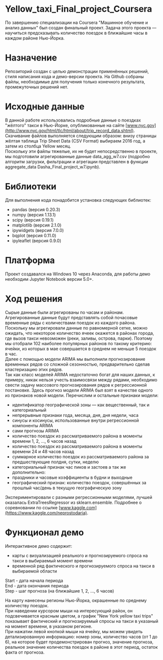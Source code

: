 # Yellow_taxi_Final_project_Coursera
  По завершению специализации на Coursera "Машинное обучение и анализ данных" был создан финальный проект. Задача этого проекта — научиться предсказывать количество поездок в ближайшие часы в каждом районе Нью-Йорка. 
# Назначение
  Репозиторий создан с целью демонстрации применённых решений, стиля написания кода и демо-версии проекта. На Github собраны файлы, необходимые для получения только конечного результата, промежуточных решений нет.
# Исходные данные
  В данной работе использовались подробные данные о поездках "жёлтого" такси в Нью-Йорке, опубликованные на сайте [www.nyc.gov](http://www.nyc.gov/html/tlc/html/about/trip_record_data.shtml). Скачивание файлов выполняется следующим образом: внизу страницы жёлтая таблица Trip Sheet Data (CSV Format) выбираем 2016 год, а затем из столбца Yellow месяц.  
  Поскольку эти файлы тяжелые, их не будет непосредственно в проекте, мы подготовили агрегированные данные data_agg_w7.csv (подробно алгоритм загрузки, фильтрации и агрегации представлен в функции aggregate_data Dasha_Final_project_w7.ipynb).
# Библиотеки
  Для выполнения кода понадобится установка следующих библиотек:
* pandas (версия 0.20.3)
* numpy (версия 1.13.1)
* scipy (версия 0.19.1)
* matplotlib (версия 2.1.0)
* ipywidgets (версия 7.0.0)
* bqplot (версия 0.11.0)
* ipyleaflet (версия 0.9.0)
# Платформа
  Проект создавался на Windows 10 через Anaconda, для работы демо необходим Jupyter Notebook версии 5.0+.
# Ход решения
  Сырые данные были агрегированы по часам и районам. Агрегированные данные будут представлять собой почасовые временные ряды с количествами поездок из каждого района.  
  Поскольку мы агрегировали данные по равномерной сетке, можно ожидать, что некоторое количество ячеек окажется в районах города, где вызов такси невозможен (реки, заливы, острова, парки). Поэтому мы отобрали 102 наиболее популярных районов по такому критерию: ячейки, из которых в мае совершается в среднем не меньше 5 поездок в час.  
  Далее с помощью модели ARIMA мы выполнили прогнозирование временных рядов со сложной сезонностью, предварительно сделав кластеризацию этих рядов.  
  Так как класс моделей ARIMA недостаточно богат для наших данных, к примеру, никак нельзя учесть взаимосвязи между рядами, необходимо свести задачу массового прогнозирования рядов к регрессионной постановке. Здесь прогноз модели ARIMA был взят в качестве одного из признаков новой модели. Перечислим и остальные признаки модели:
* идентификатор географической зоны — как вещественный, так и категориальный
* непрерывные признаки года, месяца, дня, дня недели, часа
* синусы и косинусы, использованные внутри регрессионной компоненты ARIMA
* сами прогнозы ARIMA
* количество поездок из рассматриваемого района в моменты времени 1, 2, ..., 6 часов назад 
* количество поездок из рассматриваемого района в моменты времени 24 и 48 часов назад
* суммарное количество поездок из рассматриваемого района за предшествующие полдня, сутки, неделю
* категориальный признак час пиков и застоев
а так же дополнительно:
* праздники и часовые коэффициенты в будни и выходные
* географический признак: количество поездок, совершённых за прошлый час/день в текущую географическую зону  

Экспериментировали с разными регрессионными моделями, лучшей оказалась ExtraTreesRegressor из sklearn.ensemble. Подробнее о соревновании по ссылке [www.kaggle.com](https://www.kaggle.com/neprostodaria).
# Функционал демо
  Интерактивное демо содержит:
* карты с визуализацией реального и прогнозируемого спроса на такси в выбираемый момент времени
* временной ряд фактического и прогнозируемого спроса на такси в выбираемой области  

Start - дата начала периода  
End - дата окончания периода  
Step - шаг прогноза (на ближайшие 1, 2, ..., 6 часов)  

На карту нанесены регионы Нью-Йорка, окрашенные по среднему количеству поездок.  
При наведении курсором мыши на интересующий район, он подсвечивается красным цветом, а график "New York yellow taxi trips" показывает фактический и прогнозируемый спросы на такси в указаный на момент времени, в указаном регионе.  
При нажатии левой кнопкой мыши на ячейку, мы можем увидеть детализированную информацию: номер зоны, количество часов (от 1 до 6), на которое будет продемонстрирован прогноз, значение прогноза, реальное значение количества поездок в районе в этот период, остаток факта от прогноза.
